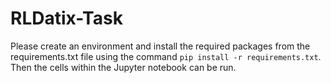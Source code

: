 # RLDatix-Task
Please create an environment and install the required packages from the requirements.txt file using the command `pip install -r requirements.txt`. Then the cells within the Jupyter notebook can be run. 
